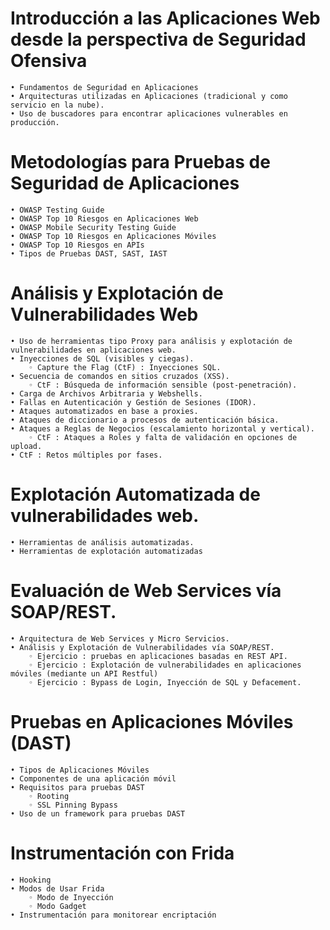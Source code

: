# Introducción a las Aplicaciones Web desde la perspectiva de Seguridad Ofensiva
    • Fundamentos de Seguridad en Aplicaciones
    • Arquitecturas utilizadas en Aplicaciones (tradicional y como servicio en la nube).
    • Uso de buscadores para encontrar aplicaciones vulnerables en producción.
# Metodologías para Pruebas de Seguridad de Aplicaciones
    • OWASP Testing Guide
    • OWASP Top 10 Riesgos en Aplicaciones Web
    • OWASP Mobile Security Testing Guide
    • OWASP Top 10 Riesgos en Aplicaciones Móviles
    • OWASP Top 10 Riesgos en APIs
    • Tipos de Pruebas DAST, SAST, IAST
# Análisis y Explotación de Vulnerabilidades Web
    • Uso de herramientas tipo Proxy para análisis y explotación de vulnerabilidades en aplicaciones web.
    • Inyecciones de SQL (visibles y ciegas).
        ◦ Capture the Flag (CtF) : Inyecciones SQL.
    • Secuencia de comandos en sitios cruzados (XSS).
        ◦ CtF : Búsqueda de información sensible (post-penetración).
    • Carga de Archivos Arbitraria y Webshells.
    • Fallas en Autenticación y Gestión de Sesiones (IDOR).
    • Ataques automatizados en base a proxies.
    • Ataques de diccionario a procesos de autenticación básica.
    • Ataques a Reglas de Negocios (escalamiento horizontal y vertical).
        ◦ CtF : Ataques a Roles y falta de validación en opciones de upload.
    • CtF : Retos múltiples por fases.
# Explotación Automatizada de vulnerabilidades web.
    • Herramientas de análisis automatizadas.
    • Herramientas de explotación automatizadas
# Evaluación de Web Services vía SOAP/REST.
    • Arquitectura de Web Services y Micro Servicios.
    • Análisis y Explotación de Vulnerabilidades vía SOAP/REST.
        ◦ Ejercicio : pruebas en aplicaciones basadas en REST API.
        ◦ Ejercicio : Explotación de vulnerabilidades en aplicaciones móviles (mediante un API Restful)
        ◦ Ejercicio : Bypass de Login, Inyección de SQL y Defacement.
# Pruebas en Aplicaciones Móviles (DAST)
    • Tipos de Aplicaciones Móviles
    • Componentes de una aplicación móvil
    • Requisitos para pruebas DAST
        ◦ Rooting
        ◦ SSL Pinning Bypass
    • Uso de un framework para pruebas DAST
# Instrumentación con Frida
    • Hooking
    • Modos de Usar Frida
        ◦ Modo de Inyección
        ◦ Modo Gadget
    • Instrumentación para monitorear encriptación
